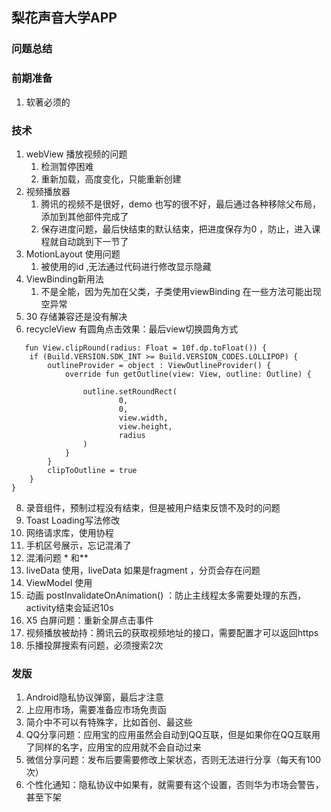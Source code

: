 ## 梨花声音大学APP
###  问题总结

### 前期准备
1. 软著必须的

### 技术
1. webView 播放视频的问题
   1. 检测暂停困难
   2. 重新加载，高度变化，只能重新创建
2. 视频播放器
   1. 腾讯的视频不是很好，demo 也写的很不好，最后通过各种移除父布局，添加到其他部件完成了
   2. 保存进度问题，最后快结束的默认结束，把进度保存为0 ，防止，进入课程就自动跳到下一节了
3. MotionLayout 使用问题
   1. 被使用的id ,无法通过代码进行修改显示隐藏
4. ViewBinding新用法
   1. 不是全能，因为先加在父类，子类使用viewBinding 在一些方法可能出现空异常
5. 30 存储兼容还是没有解决
6. recycleView 有圆角点击效果：最后view切换圆角方式
```
   fun View.clipRound(radius: Float = 10f.dp.toFloat()) {
    if (Build.VERSION.SDK_INT >= Build.VERSION_CODES.LOLLIPOP) {
        outlineProvider = object : ViewOutlineProvider() {
            override fun getOutline(view: View, outline: Outline) {

                outline.setRoundRect(
                        0,
                        0,
                        view.width,
                        view.height,
                        radius
                )
            }
        }
        clipToOutline = true
    }
}
```

8. 录音组件，预制过程没有结束，但是被用户结束反馈不及时的问题
9. Toast Loading写法修改
10. 网络请求库，使用协程
11. 手机区号展示，忘记混淆了
12. 混淆问题 * 和**
13. liveData 使用，liveData 如果是fragment ，分页会存在问题
14. ViewModel 使用
15. 动画  postInvalidateOnAnimation() ：防止主线程太多需要处理的东西，activity结束会延迟10s
16. X5 白屏问题：重新全屏点击事件
17. 视频播放被劫持：腾讯云的获取视频地址的接口，需要配置才可以返回https
18. 乐播投屏搜索有问题，必须搜索2次

### 发版
1. Android隐私协议弹窗，最后才注意
2. 上应用市场，需要准备应市场免责函
3. 简介中不可以有特殊字，比如首创、最这些
4. QQ分享问题：应用宝的应用虽然会自动到QQ互联，但是如果你在QQ互联用了同样的名字，应用宝的应用就不会自动过来
5. 微信分享问题：发布后要需要修改上架状态，否则无法进行分享（每天有100次）
6. 个性化通知：隐私协议中如果有，就需要有这个设置，否则华为市场会警告，甚至下架

